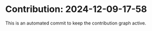# Contribution: 2024-12-09-17-58
This is an automated commit to keep the contribution graph active.

